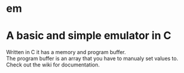 # em
A basic and simple emulator in C 
================================
Written in C it has a memory and program buffer.<br>
The program buffer is an array that you have to manualy set values to.<br>
Check out the wiki for documentation.<br>

